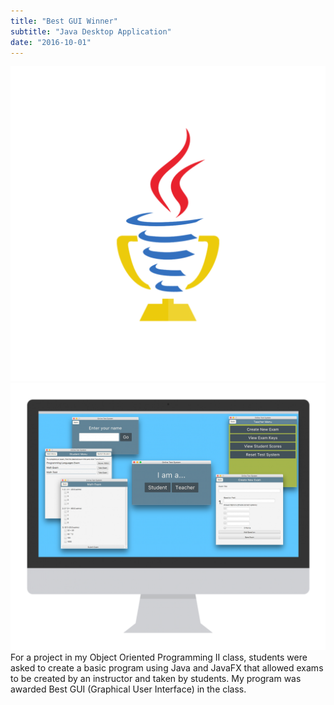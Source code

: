 ```yaml
---
title: "Best GUI Winner"
subtitle: "Java Desktop Application"
date: "2016-10-01"
---
```

![Icon](./icon.png)
![Screenshot](./screenshot.png)
For a project in my Object Oriented Programming II class, students were asked to create a basic program using Java and JavaFX that allowed exams to be created by an instructor and taken by students. My program was awarded Best GUI (Graphical User Interface) in the class.

